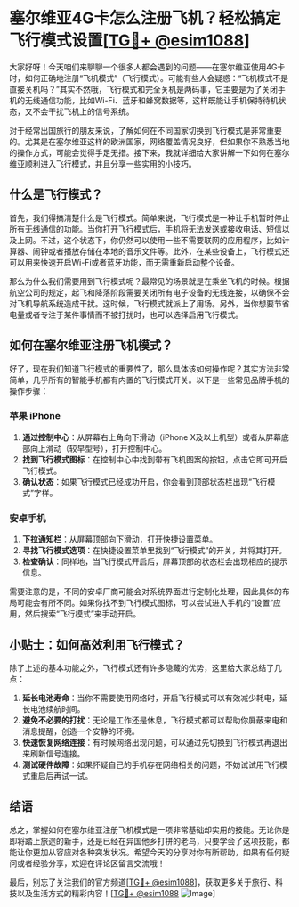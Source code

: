 # 塞尔维亚4G卡怎么注册飞机？轻松搞定飞行模式设置[[TG💪+ @esim1088](https://t.me/s/esim1088)]

大家好呀！今天咱们来聊聊一个很多人都会遇到的问题——在塞尔维亚使用4G卡时，如何正确地注册“飞机模式”（飞行模式）。可能有些人会疑惑：“飞机模式不是直接关机吗？”其实不然哦，飞行模式和完全关机是两码事，它主要是为了关闭手机的无线通信功能，比如Wi-Fi、蓝牙和蜂窝数据等，这样既能让手机保持待机状态，又不会干扰飞机上的信号系统。

对于经常出国旅行的朋友来说，了解如何在不同国家切换到飞行模式是非常重要的。尤其是在塞尔维亚这样的欧洲国家，网络覆盖情况良好，但如果你不熟悉当地的操作方式，可能会觉得手足无措。接下来，我就详细给大家讲解一下如何在塞尔维亚顺利进入飞行模式，并且分享一些实用的小技巧。

## 什么是飞行模式？

首先，我们得搞清楚什么是飞行模式。简单来说，飞行模式是一种让手机暂时停止所有无线通信的功能。当你打开飞行模式后，手机将无法发送或接收电话、短信以及上网。不过，这个状态下，你仍然可以使用一些不需要联网的应用程序，比如计算器、闹钟或者播放存储在本地的音乐文件等。此外，在某些设备上，飞行模式还可以用来快速开启Wi-Fi或者蓝牙功能，而无需重新启动整个设备。

那么为什么我们需要用到飞行模式呢？最常见的场景就是在乘坐飞机的时候。根据航空公司的规定，起飞和降落阶段需要关闭所有电子设备的无线连接，以确保不会对飞机导航系统造成干扰。这时候，飞行模式就派上了用场。另外，当你想要节省电量或者专注于某件事情而不被打扰时，也可以选择启用飞行模式。

## 如何在塞尔维亚注册飞机模式？

好了，现在我们知道飞行模式的重要性了，那么具体该如何操作呢？其实方法非常简单，几乎所有的智能手机都有内置的飞行模式开关。以下是一些常见品牌手机的操作步骤：

### 苹果 iPhone

1. **通过控制中心**：从屏幕右上角向下滑动（iPhone X及以上机型）或者从屏幕底部向上滑动（较早型号），打开控制中心。
2. **找到飞行模式图标**：在控制中心中找到带有飞机图案的按钮，点击它即可开启飞行模式。
3. **确认状态**：如果飞行模式已经成功开启，你会看到顶部状态栏出现“飞行模式”字样。

### 安卓手机

1. **下拉通知栏**：从屏幕顶部向下滑动，打开快捷设置菜单。
2. **寻找飞行模式选项**：在快捷设置菜单里找到“飞行模式”的开关，并将其打开。
3. **检查确认**：同样地，当飞行模式开启后，屏幕顶部的状态栏会出现相应的提示信息。

需要注意的是，不同的安卓厂商可能会对系统界面进行定制化处理，因此具体的布局可能会有所不同。如果你找不到飞行模式图标，可以尝试进入手机的“设置”应用，然后搜索“飞行模式”来手动开启。

## 小贴士：如何高效利用飞行模式？

除了上述的基本功能之外，飞行模式还有许多隐藏的优势，这里给大家总结了几点：

1. **延长电池寿命**：当你不需要使用网络时，开启飞行模式可以有效减少耗电，延长电池续航时间。
2. **避免不必要的打扰**：无论是工作还是休息，飞行模式都可以帮助你屏蔽来电和消息提醒，创造一个安静的环境。
3. **快速恢复网络连接**：有时候网络出现问题，可以通过先切换到飞行模式再退出来刷新信号连接。
4. **测试硬件故障**：如果怀疑自己的手机存在网络相关的问题，不妨试试用飞行模式重启后再试一试。

## 结语

总之，掌握如何在塞尔维亚注册飞机模式是一项非常基础却实用的技能。无论你是即将踏上旅途的新手，还是已经在异国他乡打拼的老鸟，只要学会了这项技能，都能让你更加从容应对各种突发状况。希望今天的分享对你有所帮助，如果有任何疑问或者经验分享，欢迎在评论区留言交流哦！

最后，别忘了关注我们的官方频道[[TG💪+ @esim1088](https://t.me/s/esim1088)]，获取更多关于旅行、科技以及生活方式的精彩内容！[[TG💪+ @esim1088](https://t.me/s/esim1088) ![Image](https://i.postimg.cc/4NQfJmqS/Snipaste-2025-05-13-00-14-12.png)]